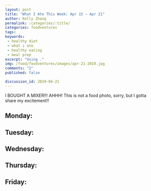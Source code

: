 ```yaml
---
layout: post
title: "What I Ate This Week: Apr 15 – Apr 21"
author: Kelly Zhang
permalink: :categories/:title/
categories: foodventures
tags:
keywords:
 - healthy diet
 - what i ate
 - healthy eating
 - meal prep
excerpt: "Using ."
img: /food/foodventures/images/apr-21-2019.jpg
comments: "2"
published: false

discussion_id: 2019-04-21
---
```


I BOUGHT A MIXER!!! AHHH! This is not a food photo, sorry, but I gotta share my excitement!!

## Monday:

## Tuesday:

## Wednesday:

## Thursday:

## Friday:
